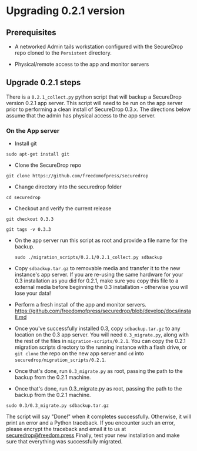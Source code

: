# Upgrading 0.2.1 version

## Prerequisites

* A networked Admin tails workstation configured with the SecureDrop repo cloned to the `Persistent` directory.

* Physical/remote access to the app and monitor servers

## Upgrade 0.2.1 steps

There is a `0.2.1_collect.py` python script that will backup a SecureDrop version 0.2.1 app server. This script will need to be run on the app server prior to performing a clean install of SecureDrop 0.3.x. The directions below assume that the admin has physical access to the app server.

### On the App server

* Install git

`sudo apt-get install git`

* Clone the SecureDrop repo

`git clone https://github.com/freedomofpress/securedrop`

* Change directory into the securedrop folder

`cd securedrop`

* Checkout and verify the current release

`git checkout 0.3.3`

`git tags -v 0.3.3`

* On the app server run this script as root and provide a file name for the backup.

  `sudo ./migration_scripts/0.2.1/0.2.1_collect.py sdbackup`

* Copy `sdbackup.tar.gz` to removable media and transfer it to the  new instance's app server. If you are re-using the same hardware for  your 0.3 installation as you did for 0.2.1, make sure you copy this file  to a external media before beginning the 0.3 installation - otherwise  you will lose your data!

* Perform a fresh install of the app and monitor servers. https://github.com/freedomofpress/securedrop/blob/develop/docs/install.md

* Once you've successfully installed 0.3, copy `sdbackup.tar.gz` to any location on the 0.3 app server. You will need `0.3_migrate.py`, along with the rest of the files in `migration-scripts/0.2.1`. You can copy the 0.2.1 migration scripts directory to the running instance with a flash drive, or `git clone` the repo on the new app server and `cd` into `securedrop/migration_scripts/0.2.1`.

* Once that's done, run `0.3_migrate.py` as root, passing the path to the backup from the 0.2.1 machine.

* Once that's done, run 0.3_migrate.py as root, passing the path to the backup from the 0.2.1 machine.

`sudo 0.3/0.3_migrate.py sdbackup.tar.gz`

The script will say "Done!" when it completes successfully.  Otherwise, it will print an error and a Python traceback. If you  encounter such an error, please encrypt the traceback and email it to us at securedrop@freedom.press
Finally, test your new installation and make sure that everything was successfully migrated.
